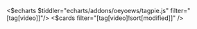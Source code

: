 <$echarts $tiddler="echarts/addons/oeyoews/tagpie.js" filter="[tag[video]]"/>
<$cards filter="[tag[video]!sort[modified]]" />
